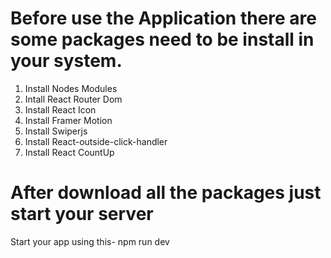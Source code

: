 # Before use the Application there are some packages need to be install in your system.

1. Install Nodes Modules
2. Intall React Router Dom
3. Install React Icon
4. Install Framer Motion
5. Install Swiperjs
6. Install React-outside-click-handler
7. Install React CountUp

# After download all the packages just start your server

Start your app using this- npm run dev
